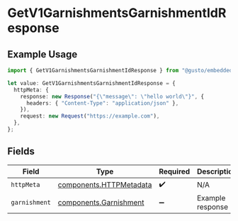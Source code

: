 # GetV1GarnishmentsGarnishmentIdResponse

## Example Usage

```typescript
import { GetV1GarnishmentsGarnishmentIdResponse } from "@gusto/embedded-api/models/operations/getv1garnishmentsgarnishmentid.js";

let value: GetV1GarnishmentsGarnishmentIdResponse = {
  httpMeta: {
    response: new Response("{\"message\": \"hello world\"}", {
      headers: { "Content-Type": "application/json" },
    }),
    request: new Request("https://example.com"),
  },
};
```

## Fields

| Field                                                              | Type                                                               | Required                                                           | Description                                                        |
| ------------------------------------------------------------------ | ------------------------------------------------------------------ | ------------------------------------------------------------------ | ------------------------------------------------------------------ |
| `httpMeta`                                                         | [components.HTTPMetadata](../../models/components/httpmetadata.md) | :heavy_check_mark:                                                 | N/A                                                                |
| `garnishment`                                                      | [components.Garnishment](../../models/components/garnishment.md)   | :heavy_minus_sign:                                                 | Example response                                                   |